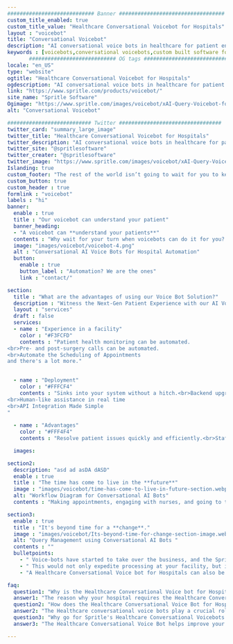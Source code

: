 ```yaml
---
############################ Banner ##################################
custom_title_enabled: true
custom_title_value: "Healthcare Conversational Voicebot for Hospitals"
layout : "voicebot"
title: "Conversational Voicebot"
description: "AI conversational voice bots in healthcare for patient engagement. Voice assistance in hospitals to help doctors save time and improvise the patient experience."
keywords : [voicebots,conversational voicebots,custom built software for healthcare,voice assistance,healthcare conversational voicebots for hospitals]
       ############################ OG tags #################################
locale: "en_US"
type: "website"
ogtitle: "Healthcare Conversational Voicebot for Hospitals" 
ogdescription: "AI conversational voice bots in healthcare for patient engagement. Voice assistance in hospitals to help doctors save time and improvise the patient experience."   
link: "https://www.spritle.com/products/voicebot/"
site_name: "Spritle Software"
Ogimage: "https://www.spritle.com/images/voicebot/xAI-Query-Voicebot-for-Patients.png.pagespeed.ic._Eo2HDj5Em.webp" 
alt: "Conversational Voicebot" 

########################### Twitter #################################
twitter_card: "summary_large_image"
twitter_title: "Healthcare Conversational Voicebot for Hospitals"  
twitter_description: "AI conversational voice bots in healthcare for patient engagement. Voice assistance in hospitals to help doctors save time and improvise the patient experience."
twitter_site: "@spritlesoftware"
twitter_creater: "@spritlesoftware"
twitter_image: "https://www.spritle.com/images/voicebot/xAI-Query-Voicebot-for-Patients.png.pagespeed.ic._Eo2HDj5Em.webp" 
Islanding: true
custom_footer: "The rest of the world isn’t going to wait for you to keep up with the **ever-evolving future** so what’s stopping you?"
custom_button: true
custom_header : true
formlink : "voicebot"
labels : "hi"
banner:
  enable : true
  title : "Our voicebot can understand your patient"
  banner_heading:
  - "A voicebot can **understand your patients**"
  contents : "Why wait for your turn when voicebots can do it for you? If you really need the nurses or quick medical assistance, this voicebot will be with you."
  image: "images/voicebot/voicebot-4.png"
  alt : "Conversational AI Voice Bots for Hospital Automation"
  button:
    enable : true
    button_label : "Automation? We are the ones"
    link : "contact/"

section:
  title : "What are the advantages of using our Voice Bot Solution?"
  description : "Witness the Next-Gen Patient Experience with our AI Voice Bot."
  layout : "services"
  draft : false
  services:
  - name : "Experience in a facility"
    color : "#F3FCFD"
    contents : "Patient health monitoring can be automated. 
<br>Pre- and post-surgery calls can be automated.
<br>Automate the Scheduling of Appointments
and there's a lot more."
    

  - name : "Deployment"
    color : "#FFFCF4"
    contents : "Sinks into your system without a hitch.<br>Backend upgrades are made automatically.
<br>Human-like assistance in real time
<br>API Integration Made Simple
"
    
  - name : "Advantages"
    color : "#FFF4F4"
    contents : "Resolve patient issues quickly and efficiently.<br>Staff burnout should be minimised.<br>Medical aid is available 24 hours a day, 7 days</br>Helps in saving up to 80% on your expenses"

  images:

section2:
  description: "asd ad asDA dASD"
  enable : true
  title : "The time has come to live in the **future**"
  image : "images/voicebot/time-has-come-to-live-in-future-section.webp"
  alt: "Workflow Diagram for Conversational AI Bots"
  contents : "Making appointments, engaging with nurses, and going to the hospital for routine check-ups used to be a cumbersome task, but that is no longer necessary. By incorporating AI Voice Bots, we've managed to relieve you of that burden."

section3:
  enable : true
  title : "It's beyond time for a **change**."
  image : "images/voicebot/Its-beyond-time-for-change-section-image.webp"
  alt: "Query Management using Conversational AI Bots "
  contents : ""
  bulletpoints:
    - " Voice-bots have started to take over the business, and the Spritle Team will help you to make the procedure even smoother."
    - " This would not only expedite processing at your facility, but it would also improve productivity by allowing you to manage all of those jobs only with one click from the ease of your smartphone or tablet."
    - "A Healthcare Conversational Voice bot for Hospitals can also be used to alleviate the burden of record keeping and call making that the nurses have to deal with."

faq:
  question1: "Why is the Healthcare Conversational Voice bot for Hospitals needed?"
  answer1: "The reason why your hospital requires the Healthcare Conversational Voice bot is due to the simple task of reducing the burden of the nurses by dealing with calls & appointments by making the handling of patients even smoother. "
  question2: "How does the Healthcare Conversational Voice Bot for Hospitals handle the patients? "
  answer2: "The Healthcare conversational voice bots play a crucial role in patient management by making follow-up calls, pre, and post-surgery calls, check-up calls, and appointment calls. This greatly helps to reduce the stress on the medical staffs and improves remote monitoring."
  question3: "Why go for Spritle's Healthcare Conversational Voicebots for Hospitals?"
  answer3: "The Healthcare Conversational Voice Bot helps improve your hospital experience by automating the manual calling process, with seamless implementation of the bot into your existing system. You can reduce a significant percentage in your overall expense spent over manual support. Also, the patient's queries can be handled smoothly without causing any trouble for both the parties."

---
```


